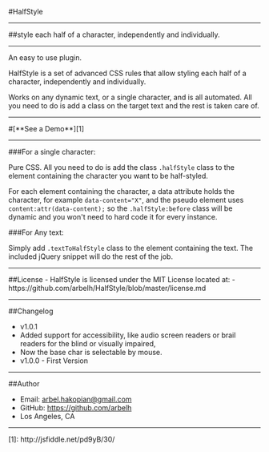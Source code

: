 #HalfStyle
<hr/>
##style each half of a character, independently and individually.
<hr/>
An easy to use plugin.

HalfStyle is a set of advanced CSS rules that allow styling each half of a character, independently and individually.

Works on any dynamic text, or a single character, and is all automated. All you need to do is add a class on the target text and the rest is taken care of.
<hr/>
#[**See a Demo**][1]
<hr/>
###For a single character:

Pure CSS. All you need to do is add the class `.halfStyle` class to the element containing the character you want to be half-styled.

For each element containing the character, a data attribute holds the character, for example `data-content="X"`, and the pseudo element uses `content:attr(data-content);` so the `.halfStyle:before` class will be dynamic and you won't need to hard code it for every instance.

###For Any text:

Simply add `.textToHalfStyle` class to the element containing the text.
The included jQuery snippet will do the rest of the job.
<hr/>
##License
- HalfStyle is licensed under the MIT License located at:
- https://github.com/arbelh/HalfStyle/blob/master/license.md
<hr/>

##Changelog
- v1.0.1
 - Added support for accessibility, like audio screen readers or brail readers for the blind or visually impaired,
 - Now the base char is selectable by mouse.
- v1.0.0 - First Version
<hr/>

##Author
- Email: arbel.hakopian@gmail.com
- GitHub: https://github.com/arbelh
- Los Angeles, CA
<hr/>
[1]: http://jsfiddle.net/pd9yB/30/
